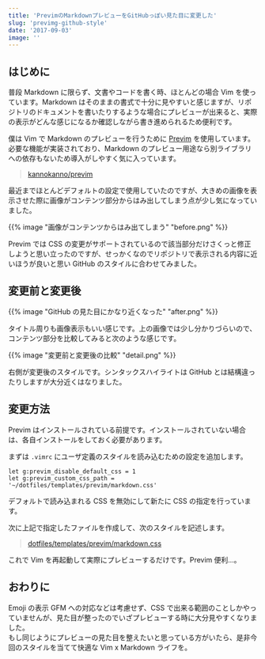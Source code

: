 ```yaml
---
title: 'PrevimのMarkdownプレビューをGitHubっぽい見た目に変更した'
slug: 'previmg-github-style'
date: '2017-09-03'
image: ''
---
```


## はじめに

普段 Markdown に限らず、文書やコードを書く時、ほとんどの場合 Vim を使っています。Markdown はそのままの書式で十分に見やすいと感じますが、リポジトリのドキュメントを書いたりするような場合にプレビューが出来ると、実際の表示がどんな感じになるか確認しながら書き進められるため便利です。

僕は Vim で Markdown のプレビューを行うために [Previm](https://github.com/kannokanno/previm) を使用しています。必要な機能が実装されており、Markdown のプレビュー用途なら別ライブラリへの依存もないため導入がしやすく気に入っています。

> [kannokanno/previm](https://github.com/kannokanno/previm)

最近までほとんどデフォルトの設定で使用していたのですが、大きめの画像を表示させた際に画像がコンテンツ部分からはみ出してしまう点が少し気になっていました。

{{% image "画像がコンテンツからはみ出てしまう" "before.png" %}}

Previm では CSS の変更がサポートされているので該当部分だけさくっと修正しようと思い立ったのですが、せっかくなのでリポジトリで表示される内容に近いほうが良いと思い GitHub のスタイルに合わせてみました。

## 変更前と変更後

{{% image "GitHub の見た目にかなり近くなった" "after.png" %}}

タイトル周りも画像表示もいい感じです。上の画像では少し分かりづらいので、コンテンツ部分を比較してみると次のような感じです。

{{% image "変更前と変更後の比較" "detail.png" %}}

右側が変更後のスタイルです。シンタックスハイライトは GitHub とは結構違ったりしますが大分近くはなりました。

## 変更方法

Previm はインストールされている前提です。インストールされていない場合は、各自インストールをしておく必要があります。

まずは `.vimrc` にユーザ定義のスタイルを読み込むための設定を追加します。

```vim:.vimrc
let g:previm_disable_default_css = 1
let g:previm_custom_css_path = '~/dotfiles/templates/previm/markdown.css'
```

デフォルトで読み込まれる CSS を無効にして新たに CSS の指定を行っています。

次に上記で指定したファイルを作成して、次のスタイルを記述します。

> [dotfiles/templates/previm/markdown.css](https://github.com/wadackel/dotfiles/blob/9023005bb30d4d895f69233156dd6f488d29e841/templates/previm/markdown.css)

これで Vim を再起動して実際にプレビューするだけです。Previm 便利...。

## おわりに

Emoji の表示 GFM への対応などは考慮せず、CSS で出来る範囲のことしかやっていませんが、見た目が整ったのでいざプレビューする時に大分見やすくなりました。  
もし同じようにプレビューの見た目を整えたいと思っている方がいたら、是非今回のスタイルを当てて快適な Vim x Markdown ライフを。
